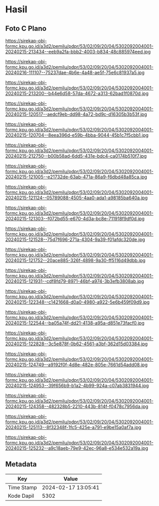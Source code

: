 # Hasil

## Foto C Plano

https://sirekap-obj-formc.kpu.go.id/a3d2/pemilu/pdpr/53/02/09/20/04/5302092004001-20240215-213434--eeb9a2fa-bbb2-4003-b834-48c885974eed.jpg

https://sirekap-obj-formc.kpu.go.id/a3d2/pemilu/pdpr/53/02/09/20/04/5302092004001-20240216-111107--75237dae-4b6e-4a48-ae5f-75e6c81937a5.jpg

https://sirekap-obj-formc.kpu.go.id/a3d2/pemilu/pdpr/53/02/09/20/04/5302092004001-20240215-213200--b44e6d58-57da-4672-a313-62bad1f0870d.jpg

https://sirekap-obj-formc.kpu.go.id/a3d2/pemilu/pdpr/53/02/09/20/04/5302092004001-20240215-120517--aedcf9eb-dd98-4a72-bd9c-d16305b3b53f.jpg

https://sirekap-obj-formc.kpu.go.id/a3d2/pemilu/pdpr/53/02/09/20/04/5302092004001-20240215-120704--8eea396d-e59b-4bba-9044-45b1c7f5cbb1.jpg

https://sirekap-obj-formc.kpu.go.id/a3d2/pemilu/pdpr/53/02/09/20/04/5302092004001-20240215-212750--b00b58ad-6dd5-431e-bdc4-ca0174b510f7.jpg

https://sirekap-obj-formc.kpu.go.id/a3d2/pemilu/pdpr/53/02/09/20/04/5302092004001-20240215-121005--e21732de-63ab-471a-86a9-f6dbd48a85ca.jpg

https://sirekap-obj-formc.kpu.go.id/a3d2/pemilu/pdpr/53/02/09/20/04/5302092004001-20240215-121124--05789088-4505-4aa0-ada1-a98185ba640a.jpg

https://sirekap-obj-formc.kpu.go.id/a3d2/pemilu/pdpr/53/02/09/20/04/5302092004001-20240215-121303--f072bd55-e670-4d3a-bc8e-711918f9df0d.jpg

https://sirekap-obj-formc.kpu.go.id/a3d2/pemilu/pdpr/53/02/09/20/04/5302092004001-20240215-121528--75d7f696-271a-4304-9a39-f01afdc320de.jpg

https://sirekap-obj-formc.kpu.go.id/a3d2/pemilu/pdpr/53/02/09/20/04/5302092004001-20240215-121752--20ace885-326f-4898-9a30-ff5116d49dbb.jpg

https://sirekap-obj-formc.kpu.go.id/a3d2/pemilu/pdpr/53/02/09/20/04/5302092004001-20240215-121931--cdf8fd79-8971-46bf-a974-3b3efb3808ab.jpg

https://sirekap-obj-formc.kpu.go.id/a3d2/pemilu/pdpr/53/02/09/20/04/5302092004001-20240215-122348--c1421668-d0a0-4980-a922-5e6b459f09d9.jpg

https://sirekap-obj-formc.kpu.go.id/a3d2/pemilu/pdpr/53/02/09/20/04/5302092004001-20240215-122544--ba05a74f-dd21-4138-a95a-d851e73facf0.jpg

https://sirekap-obj-formc.kpu.go.id/a3d2/pemilu/pdpr/53/02/09/20/04/5302092004001-20240215-122828--3c5e878f-0b62-4561-a3bf-362d15d03384.jpg

https://sirekap-obj-formc.kpu.go.id/a3d2/pemilu/pdpr/53/02/09/20/04/5302092004001-20240215-124749--a9192f0f-4d8e-482e-805e-7661d54add08.jpg

https://sirekap-obj-formc.kpu.go.id/a3d2/pemilu/pdpr/53/02/09/20/04/5302092004001-20240215-124953--39f656b9-b1a2-4b99-924a-c07ab3831944.jpg

https://sirekap-obj-formc.kpu.go.id/a3d2/pemilu/pdpr/53/02/09/20/04/5302092004001-20240215-124358--482328b5-2210-443b-814f-f0478c7956da.jpg

https://sirekap-obj-formc.kpu.go.id/a3d2/pemilu/pdpr/53/02/09/20/04/5302092004001-20240215-125113--8f32348f-1fc5-425e-a791-e9be15a0af7a.jpg

https://sirekap-obj-formc.kpu.go.id/a3d2/pemilu/pdpr/53/02/09/20/04/5302092004001-20240215-125232--a9c18aeb-79e9-42ec-96a8-e534e532a19a.jpg


## Metadata

| Key        | Value               |
| ---------- | ------------------- |
| Time Stamp | 2024-02-17 13:05:41 |
| Kode Dapil | 5302                |



